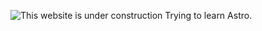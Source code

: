 ![This website is under construction](https://web.archive.org/web/20090903001902/http://geocities.com/pelem_sewu/under.gif)
Trying to learn Astro.
